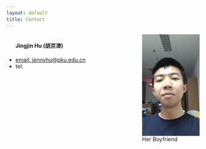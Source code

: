 ```yaml
---
layout: default
title: Contact
---
```


<div style="float:left; display:inline">
	<ul>
		<h4>Jingjin Hu (胡京津)</h4>
		<li><a href="mailto:jennyhu@pku.edu.cn">email: jennyhu@pku.edu.cn</a></li>
		<li>tel: </li>
	</ul>
</div>
<div style="float:right; display:inline">
	<img src="./bunnybunny.jpg" width="150px" style="vertical-align:middle;">
	<br/>Her Boyfriend
</div>

<!-- <span>.</span> -->
